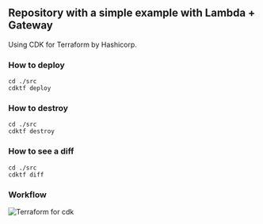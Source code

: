 ## Repository with a simple example with Lambda + Gateway

Using CDK for Terraform by Hashicorp.

### How to deploy
```shell
cd ./src
cdktf deploy
```

### How to destroy
```shell
cd ./src
cdktf destroy
```

### How to see a diff
```shell
cd ./src
cdktf diff
```

### Workflow
![Terraform for cdk](https://i.ibb.co/RPq8RFb/terraform-cdk.jpg)